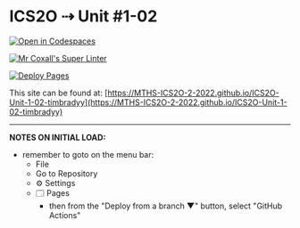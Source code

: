 # ICS2O ⇢ Unit #1-02

[![Open in Codespaces](https://classroom.github.com/assets/launch-codespace-f4981d0f882b2a3f0472912d15f9806d57e124e0fc890972558857b51b24a6f9.svg)](https://classroom.github.com/open-in-codespaces?assignment_repo_id=10107324)

[![Mr Coxall's Super Linter](https://github.com/MTHS-ICS2O-2-2022/ICS2O-Unit-1-02-timbradyy/workflows/Mr%20Coxall's%20Super%20Linter/badge.svg)](https://github.com/MTHS-ICS2O-2-2022/ICS2O-Unit-1-02-timbradyy/actions)

[![Deploy Pages](https://github.com/MTHS-ICS2O-2-2022/ICS2O-Unit-1-02-timbradyy/workflows/Deploy%20Pages/badge.svg)](https://github.com/MTHS-ICS2O-2-2022/ICS2O-Unit-1-02-timbradyy/actions)

This site can be found at: [https://MTHS-ICS2O-2-2022.github.io/ICS2O-Unit-1-02-timbradyy](https://MTHS-ICS2O-2-2022.github.io/ICS2O-Unit-1-02-timbradyy)

---

**NOTES ON INITIAL LOAD:**
- remember to goto on the menu bar:
  - File
  - Go to Repository
  - ⚙ Settings
  - 🗔 Pages
    - then from the "Deploy from a branch ▼" button, select "GitHub Actions"
